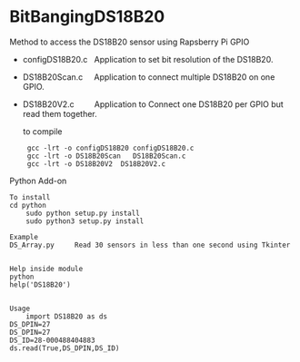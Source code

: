 BitBangingDS18B20
=================

Method to access the DS18B20 sensor using Rapsberry Pi GPIO

 - configDS18B20.c &nbsp;&nbsp;Application to set bit resolution  of the DS18B20.
 - DS18B20Scan.c &nbsp;&nbsp;&nbsp;&nbsp;Application to connect multiple DS18B20 on one GPIO.
 - DS18B20V2.c &nbsp;&nbsp;&nbsp;&nbsp;&nbsp;&nbsp;&nbsp;&nbsp;Application to Connect one DS18B20 per GPIO but read them together.

    to compile
    
        gcc -lrt -o configDS18B20 configDS18B20.c
        gcc -lrt -o DS18B20Scan   DS18B20Scan.c
        gcc -lrt -o DS18B20V2  DS18B20V2.c

Python Add-on

    To install
	cd python
        sudo python setup.py install
        sudo python3 setup.py install

    Example
	DS_Array.py     Read 30 sensors in less than one second using Tkinter
	
	
    Help inside module
	python
	help('DS18B20')
	
	
    Usage
    	import DS18B20 as ds
	DS_DPIN=27
	DS_DPIN=27
	DS_ID=28-000488404883
	ds.read(True,DS_DPIN,DS_ID)

